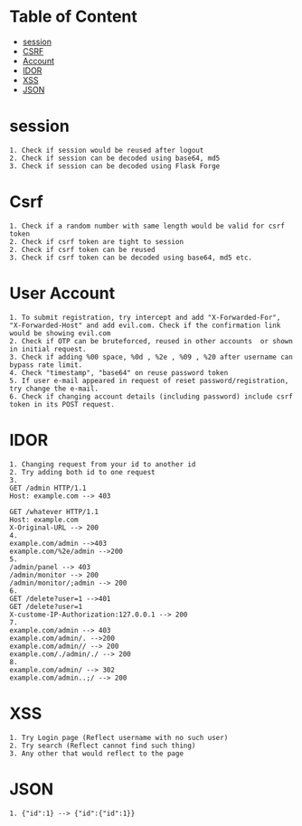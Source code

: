# Table of Content
- [session](#session)
- [CSRF](#csrf)
- [Account](#Account)
- [IDOR](#IDOR)
- [XSS](#xss)
- [JSON](#json)

<a name="session"></a>
# session
```
1. Check if session would be reused after logout
2. Check if session can be decoded using base64, md5
3. Check if session can be decoded using Flask Forge
```

<a name="csrf"></a>
# Csrf
```
1. Check if a random number with same length would be valid for csrf token
2. Check if csrf token are tight to session
2. Check if csrf token can be reused 
3. Check if csrf token can be decoded using base64, md5 etc.
```

<a name="useraccount"></a>
# User Account
```
1. To submit registration, try intercept and add "X-Forwarded-For", "X-Forwarded-Host" and add evil.com. Check if the confirmation link would be showing evil.com
2. Check if OTP can be bruteforced, reused in other accounts  or shown in initial request.
3. Check if adding %00 space, %0d , %2e , %09 , %20 after username can bypass rate limit. 
4. Check "timestamp", "base64" on reuse password token
5. If user e-mail appeared in request of reset password/registration, try change the e-mail. 
6. Check if changing account details (including password) include csrf token in its POST request. 
```

<a name="IDOR"></a>
# IDOR
```
1. Changing request from your id to another id
2. Try adding both id to one request
3. 
GET /admin HTTP/1.1 
Host: example.com --> 403

GET /whatever HTTP/1.1
Host: example.com
X-Original-URL --> 200
4.
example.com/admin -->403
example.com/%2e/admin -->200
5.
/admin/panel --> 403
/admin/monitor --> 200
/admin/monitor/;admin --> 200
6. 
GET /delete?user=1 -->401
GET /delete?user=1 
X-custome-IP-Authorization:127.0.0.1 --> 200
7.
example.com/admin --> 403
example.com/admin/. -->200
example.com/admin// --> 200
example.com/./admin/./ --> 200
8.
example.com/admin/ --> 302
example.com/admin..;/ --> 200
```
<a name="xss"></a>
# XSS
```
1. Try Login page (Reflect username with no such user)
2. Try search (Reflect cannot find such thing)
3. Any other that would reflect to the page
```

<a name="json"></a>
# JSON
```
1. {"id":1} --> {"id":{"id":1}}

```
